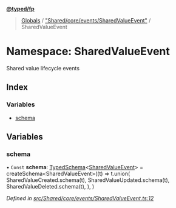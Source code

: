 **[@typed/fp](../README.md)**

> [Globals](../globals.md) / ["Shared/core/events/SharedValueEvent"](_shared_core_events_sharedvalueevent_.md) / SharedValueEvent

# Namespace: SharedValueEvent

Shared value lifecycle events

## Index

### Variables

* [schema](_shared_core_events_sharedvalueevent_.sharedvalueevent.md#schema)

## Variables

### schema

• `Const` **schema**: [TypedSchema](../interfaces/_io_typedschema_.typedschema.md)\<[SharedValueEvent](_shared_core_events_sharedvalueevent_.sharedvalueevent.md)> = createSchema\<SharedValueEvent>((t) => t.union( SharedValueCreated.schema(t), SharedValueUpdated.schema(t), SharedValueDeleted.schema(t), ), )

*Defined in [src/Shared/core/events/SharedValueEvent.ts:12](https://github.com/TylorS/typed-fp/blob/f129829/src/Shared/core/events/SharedValueEvent.ts#L12)*
